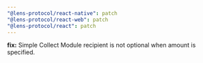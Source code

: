 ```yaml
---
"@lens-protocol/react-native": patch
"@lens-protocol/react-web": patch
"@lens-protocol/react": patch
---
```


**fix:** Simple Collect Module recipient is not optional when amount is specified.
